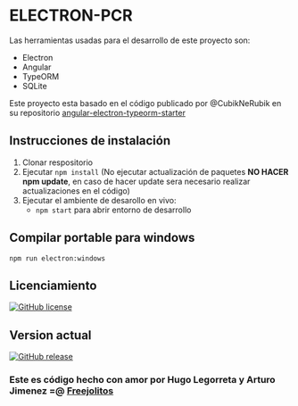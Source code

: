 # ELECTRON-PCR

Las herramientas usadas para el desarrollo de este proyecto son:

- Electron
- Angular
- TypeORM
- SQLite

Este proyecto esta basado en el código publicado por @CubikNeRubik en su repositorio [angular-electron-typeorm-starter](angular-electron-typeorm-starter)

## Instrucciones de instalación

1. Clonar respositorio
2. Ejecutar `npm install` (No ejecutar actualización de paquetes **NO HACER npm update**, en caso de hacer update sera necesario realizar actualizaciones en el código)
3. Ejecutar el ambiente de desarollo en vivo:
    *  `npm start` para abrir entorno de desarrollo


## Compilar portable para windows

`npm run electron:windows`

## Licenciamiento 

[![GitHub license](https://img.shields.io/badge/License-MIT-green)](https://github.com/Naereen/StrapDown.js/blob/master/LICENSE)

## Version actual

[![GitHub release](https://img.shields.io/github/v/release/freejolitos/OIM-MAP-2019)](https://github.com/freejolitos/OIM-MAP-2019/releases/)


### Este es código hecho con amor por Hugo Legorreta y Arturo Jimenez =@ [Freejolitos](https://freejolitos.com)

